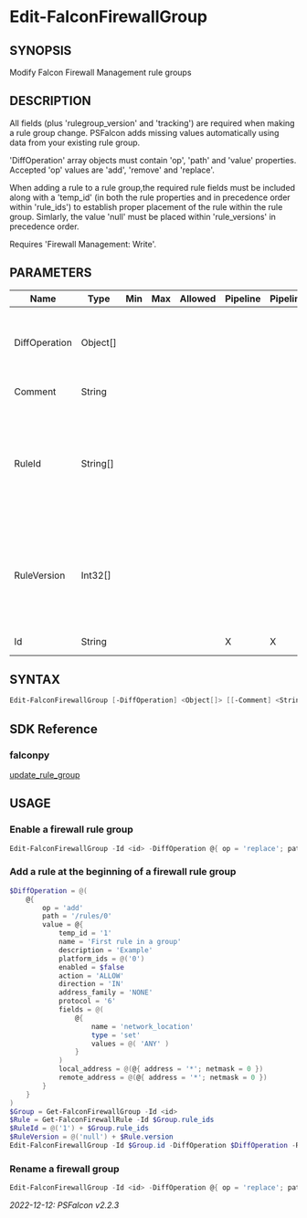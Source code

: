 ﻿# Edit-FalconFirewallGroup
## SYNOPSIS
Modify Falcon Firewall Management rule groups
## DESCRIPTION
All fields (plus 'rulegroup_version' and 'tracking') are required when making a rule group change. PSFalcon adds
missing values automatically using data from your existing rule group.

'DiffOperation' array objects must contain 'op', 'path' and 'value' properties. Accepted 'op' values are 'add',
'remove' and 'replace'.

When adding a rule to a rule group,the required rule fields must be included along with a 'temp_id' (in both the
rule properties and in precedence order within 'rule_ids') to establish proper placement of the rule within the
rule group. Simlarly, the value 'null' must be placed within 'rule_versions' in precedence order.

Requires 'Firewall Management: Write'.
## PARAMETERS
|Name|Type|Min|Max|Allowed|Pipeline|PipelineByName|Description|
|----|----|---|---|-------|--------|--------------|-----------|
|DiffOperation|Object[]||||||An array of hashtables containing rule or rule group changes|
|Comment|String||||||Audit log comment|
|RuleId|String[]||||||Firewall rule 'family' value(s) from the existing rule group [or 'temp_id' for each new rule]|
|RuleVersion|Int32[]||||||Firewall rule version value(s) from the existing rule group [or 'null' for each new rule]|
|Id|String||||X|X|Rule group identifier|
## SYNTAX
```powershell
Edit-FalconFirewallGroup [-DiffOperation] <Object[]> [[-Comment] <String>] [[-RuleId] <String[]>] [[-RuleVersion] <Int32[]>] [-Id] <String> [-WhatIf] [-Confirm] [<CommonParameters>]
```
## SDK Reference
### falconpy
[update_rule_group](https://github.com/CrowdStrike/falconpy/wiki/firewall-management#update_rule_group)
## USAGE
### Enable a firewall rule group
```powershell
Edit-FalconFirewallGroup -Id <id> -DiffOperation @{ op = 'replace'; path = '/enabled'; value = $true }
```
### Add a rule at the beginning of a firewall rule group
```powershell
$DiffOperation = @(
    @{
        op = 'add'
        path = '/rules/0'
        value = @{
            temp_id = '1'
            name = 'First rule in a group'
            description = 'Example'
            platform_ids = @('0')
            enabled = $false
            action = 'ALLOW'
            direction = 'IN'
            address_family = 'NONE'
            protocol = '6'
            fields = @(
                @{
                    name = 'network_location'
                    type = 'set'
                    values = @( 'ANY' )
                }
            )
            local_address = @(@{ address = '*'; netmask = 0 })
            remote_address = @(@{ address = '*'; netmask = 0 })
        }
    }
)
$Group = Get-FalconFirewallGroup -Id <id>
$Rule = Get-FalconFirewallRule -Id $Group.rule_ids
$RuleId = @('1') + $Group.rule_ids
$RuleVersion = @('null') + $Rule.version
Edit-FalconFirewallGroup -Id $Group.id -DiffOperation $DiffOperation -RuleId $RuleId -RuleVersion $RuleVersion
```
### Rename a firewall group
```powershell
Edit-FalconFirewallGroup -Id <id> -DiffOperation @{ op = 'replace'; path = '/name'; value = 'my new name' }
```

_2022-12-12: PSFalcon v2.2.3_
